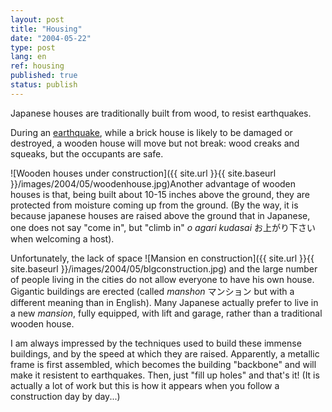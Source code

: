 ```yaml
---
layout: post
title: "Housing"
date: "2004-05-22"
type: post
lang: en
ref: housing
published: true
status: publish
---
```




Japanese houses are traditionally built from wood, to resist earthquakes.

 

During an [earthquake](http://www.japonophile.com/article_jishin_en.html), while a brick house is likely to be damaged or destroyed, a wooden house will move but not break: wood creaks and squeaks, but the occupants are safe.

![Wooden houses under construction]({{ site.url }}{{ site.baseurl }}/images/2004/05/woodenhouse.jpg)Another advantage of wooden houses is that, being built about 10-15 inches above the ground, they are protected from moisture coming up from the ground. (By the way, it is because japanese houses are raised above the ground that in Japanese, one does not say "come in", but "climb in" _o agari kudasai_ お上がり下さい when welcoming a host).

Unfortunately, the lack of space ![Mansion en construction]({{ site.url }}{{ site.baseurl }}/images/2004/05/blgconstruction.jpg) and the large number of people living in the cities do not allow everyone to have his own house. Gigantic buildings are erected (called _manshon_ マンション but with a different meaning than in English). Many Japanese actually prefer to live in a new _mansion_, fully equipped, with lift and garage, rather than a traditional wooden house.

I am always impressed by the techniques used to build these immense buildings, and by the speed at which they are raised. Apparently, a metallic frame is first assembled, which becomes the building "backbone" and will make it resistent to earthquakes. Then, just "fill up holes" and that's it! (It is actually a lot of work but this is how it appears when you follow a construction day by day...)


